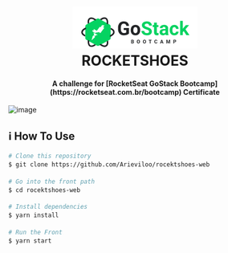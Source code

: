<h1 align="center">
    <img alt="Go Stack logo" src="https://github.com/Arieviloo/rocektshoes-web/blob/master/src/assets/image/logo-gostack.png" />
    <br>
      ROCKETSHOES
</h1>
<h4 align="center">
  A challenge for [RocketSeat GoStack Bootcamp](https://rocketseat.com.br/bootcamp) Certificate
</h4>

![image](https://user-images.githubusercontent.com/21297341/66164114-4e579400-e608-11e9-8dda-988ffd09d533.png)

## :information_source: How To Use

```bash
# Clone this repository
$ git clone https://github.com/Arieviloo/rocektshoes-web

# Go into the front path
$ cd rocektshoes-web

# Install dependencies
$ yarn install

# Run the Front
$ yarn start
```
